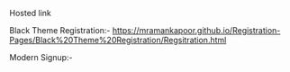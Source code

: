 Hosted link

Black Theme Registration:- https://mramankapoor.github.io/Registration-Pages/Black%20Theme%20Registration/Regsitration.html

Modern Signup:-

